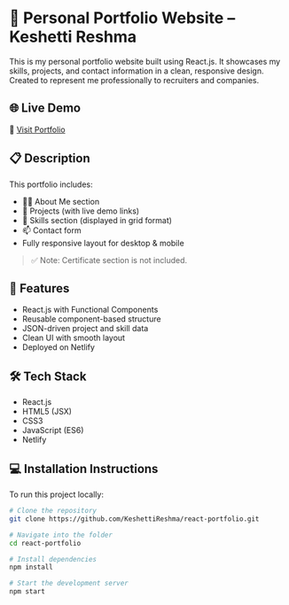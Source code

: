# 💼 Personal Portfolio Website – Keshetti Reshma

This is my personal portfolio website built using React.js. It showcases my skills, projects, and contact information in a clean, responsive design. Created to represent me professionally to recruiters and companies.

## 🌐 Live Demo

🔗 [Visit Portfolio](https://reshmakeshetti.netlify.app/)

## 📋 Description

This portfolio includes:
- 👩‍💻 About Me section
- 🚀 Projects (with live demo links)
- 🧠 Skills section (displayed in grid format)
- 📫 Contact form
- Fully responsive layout for desktop & mobile

> ✅ Note: Certificate section is not included.

## 🌟 Features

- React.js with Functional Components
- Reusable component-based structure
- JSON-driven project and skill data
- Clean UI with smooth layout
- Deployed on Netlify

## 🛠 Tech Stack

- React.js
- HTML5 (JSX)
- CSS3
- JavaScript (ES6)
- Netlify

## 💻 Installation Instructions

To run this project locally:

```bash
# Clone the repository
git clone https://github.com/KeshettiReshma/react-portfolio.git

# Navigate into the folder
cd react-portfolio

# Install dependencies
npm install

# Start the development server
npm start
